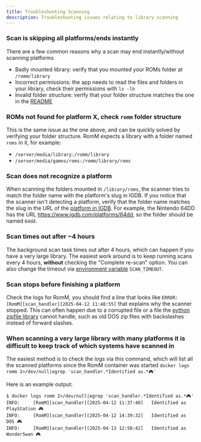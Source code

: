 ```yaml
---
title: Troubleshooting Scanning
description: Troubleshooting issues relating to library scanning
---
```


### Scan is skipping all platforms/ends instantly

There are a few common reasons why a scan may end instantly/without scanning platforms

- Badly mounted library: verify that you mounted your ROMs folder at `/romm/library`
- Incorrect permissions: the app needs to read the files and folders in your library, check their permissions with `ls -lh`
- Invalid folder structure: verify that your folder structure matches the one in the [README](https://github.com/rommapp/romm#-folder-structure)

### ROMs not found for platform X, check `romm` folder structure

This is the same issue as the one above, and can be quickly solved by verifying your folder structure. RomM expects a library with a folder named `roms` in it, for example:

- `/server/media/library:/romm/library`
- `/server/media/games/roms:/romm/library/roms`

### Scan does not recognize a platform

When scanning the folders mounted in `/library/roms`, the scanner tries to match the folder name with the platform's slug in IGDB. If you notice that the scanner isn't detecting a platform, verify that the folder name matches the slug in the URL of the [platform in IGDB](https://www.igdb.com/platforms). For example, the Nintendo 64DD has the URL <https://www.igdb.com/platforms/64dd>, so the folder should be named `64dd`.

### Scan times out after ~4 hours

The background scan task times out after 4 hours, which can happen if you have a very large library. The easiest work around is to keep running scans every 4 hours, **without** checking the "Complete re-scan" option. You can also change the timeout via [environment variable](../Getting-Started/Environment-Variables.md) `SCAN_TIMEOUT`.

### Scan stops before finishing a platform

Check the logs for RomM, you should find a line that looks like `ERROR:    [RomM][scan_handler][2025-04-12 11:48:55]` that explains why the scanner stopped. This can often happen due to a corrupted file or a file the [python zipfile library](https://docs.python.org/3/library/zipfile.html) cannot handle, such as old DOS zip files with backslashes instead of forward slashes.

### When scanning a very large library with many platforms it is difficult to keep track of which systems have scanned in

The easiest method is to check the logs via this command, which will list all the scanned platforms since the RomM container was started `docker logs romm 2>/dev/null|egrep 'scan_handler.*Identified as.*🎮'`

Here is an example output:

```text
$ docker logs romm 2>/dev/null|egrep 'scan_handler.*Identified as.*🎮'
INFO:     [RomM][scan_handler][2025-04-12 11:37:40]   Identified as PlayStation 🎮
INFO:     [RomM][scan_handler][2025-04-12 14:39:32]   Identified as DOS 🎮
INFO:     [RomM][scan_handler][2025-04-13 12:50:42]   Identified as WonderSwan 🎮
```
